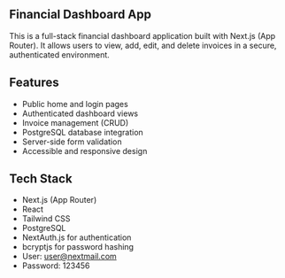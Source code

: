 ## Financial Dashboard App

This is a full-stack financial dashboard application built with Next.js (App Router). It allows users to view, add, edit, and delete invoices in a secure, authenticated environment.

## Features

- Public home and login pages
- Authenticated dashboard views
- Invoice management (CRUD)
- PostgreSQL database integration
- Server-side form validation
- Accessible and responsive design

## Tech Stack

- Next.js (App Router)
- React
- Tailwind CSS
- PostgreSQL
- NextAuth.js for authentication
- bcryptjs for password hashing
 
- User: user@nextmail.com
- Password: 123456
